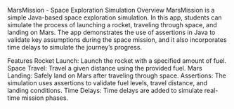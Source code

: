 MarsMission - Space Exploration Simulation
Overview
MarsMission is a simple Java-based space exploration simulation. In this app, students can simulate the process of launching a rocket, traveling through space, and landing on Mars. The app demonstrates the use of assertions in Java to validate key assumptions during the space mission, and it also incorporates time delays to simulate the journey’s progress.

Features
Rocket Launch: Launch the rocket with a specified amount of fuel.
Space Travel: Travel a given distance using the provided fuel.
Mars Landing: Safely land on Mars after traveling through space.
Assertions: The simulation uses assertions to validate fuel levels, travel distance, and landing conditions.
Time Delays: Time delays are added to simulate real-time mission phases.
